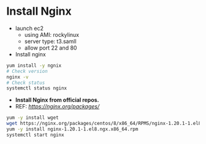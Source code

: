 # Install Nginx
- launch ec2 
    - using AMI: rockylinux
    - server type: t3.samll
    - allow port 22 and 80
- Install nginx
```sh
yum install -y ngnix
# Check version
nginx -v
# Check status
systemctl status nginx
```
- **Install Nginx from official repos.**
- REF: *https://nginx.org/packages/*

```sh
yum -y install wget
wget https://nginx.org/packages/centos/8/x86_64/RPMS/nginx-1.20.1-1.el8.ngx.x86_64.rpm
yum -y install nginx-1.20.1-1.el8.ngx.x86_64.rpm
systemctl start nginx
```